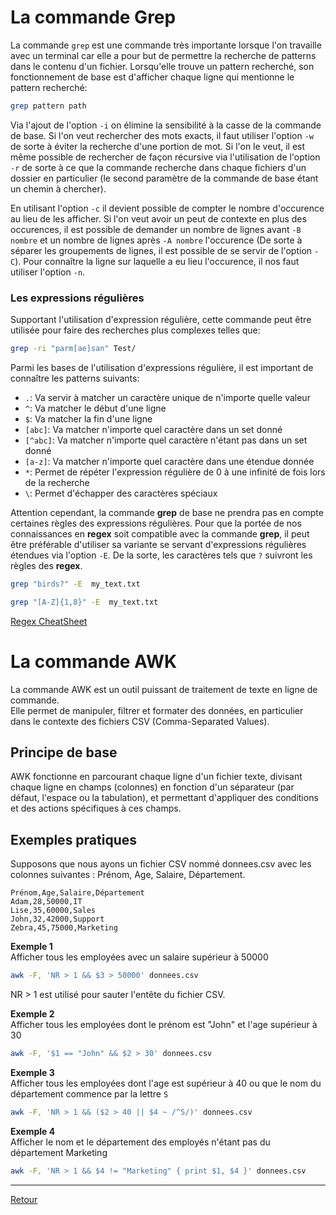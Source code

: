 # La commande Grep

La commande `grep` est une commande très importante lorsque l'on travaille avec un terminal car elle a pour but de permettre la recherche de patterns dans le contenu d'un fichier. Lorsqu'elle trouve un pattern recherché, son fonctionnement de base est d'afficher chaque ligne qui mentionne le pattern recherché:

```bash
grep pattern path
```

Via l'ajout de l'option `-i` on élimine la sensibilité à la casse de la commande de base. Si l'on veut rechercher des mots exacts, il faut utiliser l'option `-w` de sorte à éviter la recherche d'une portion de mot. Si l'on le veut, il est même possible de rechercher de façon récursive via l'utilisation de l'option `-r` de sorte à ce que la commande recherche dans chaque fichiers d'un dossier en particulier (le second paramètre de la commande de base étant un chemin à chercher).

En utilisant l'option `-c` il devient possible de compter le nombre d'occurence au lieu de les afficher. Si l'on veut avoir un peut de contexte en plus des occurences, il est possible de demander un nombre de lignes avant `-B nombre` et un nombre de lignes après `-A nombre` l'occurence (De sorte à séparer les groupements de lignes, il est possible de se servir de l'option `-C`). Pour connaître la ligne sur laquelle a eu lieu l'occurence, il nos faut utiliser l'option `-n`.

### Les expressions régulières

Supportant l'utilisation d'expression régulière, cette commande peut être utilisée pour faire des recherches plus complexes telles que:

```bash
grep -ri "parm[ae]san" Test/
```

Parmi les bases de l'utilisation d'expressions régulière, il est important de connaître les patterns suivants:

- `.`: Va servir à matcher un caractère unique de n'importe quelle valeur
- `^`: Va matcher le début d'une ligne
- `$`: Va matcher la fin d'une ligne
- `[abc]`: Va matcher n'importe quel caractère dans un set donné
- `[^abc]`: Va matcher n'importe quel caractère n'étant pas dans un set donné
- `[a-z]`: Va matcher n'importe quel caractère dans une étendue donnée
- `*`: Permet de répéter l'expression régulière de 0 à une infinité de fois lors de la recherche
- `\`: Permet d'échapper des caractères spéciaux

Attention cependant, la commande **grep** de base ne prendra pas en compte certaines règles des expressions régulières. Pour que la portée de nos connaissances en **regex** soit compatible avec la commande **grep**, il peut être préférable d'utiliser sa variante se servant d'expressions régulières étendues via l'option `-E`. De la sorte, les caractères tels que `?` suivront les règles des **regex**.

```bash
grep "birds?" -E  my_text.txt

grep "[A-Z]{1,8}" -E  my_text.txt
```

[Regex CheatSheet](https://www.rexegg.com/regex-quickstart.html)

# La commande AWK

La commande AWK est un outil puissant de traitement de texte en ligne de commande.  
Elle permet de manipuler, filtrer et formater des données, en particulier dans le contexte des fichiers CSV (Comma-Separated Values).

## Principe de base

AWK fonctionne en parcourant chaque ligne d'un fichier texte, divisant chaque ligne en champs (colonnes) en fonction d'un séparateur (par défaut, l'espace ou la tabulation), et permettant d'appliquer des conditions et des actions spécifiques à ces champs.

## Exemples pratiques

Supposons que nous ayons un fichier CSV nommé donnees.csv avec les colonnes suivantes : Prénom, Age, Salaire, Département.

```
Prénom,Age,Salaire,Département
Adam,28,50000,IT
Lise,35,60000,Sales
John,32,42000,Support
Zebra,45,75000,Marketing
```

**Exemple 1**  
Afficher tous les employées avec un salaire supérieur à 50000

```bash
awk -F, 'NR > 1 && $3 > 50000' donnees.csv
```

NR > 1 est utilisé pour sauter l'entête du fichier CSV.

**Exemple 2**  
Afficher tous les employées dont le prénom est "John" et l'age supérieur à 30

```bash
awk -F, '$1 == "John" && $2 > 30' donnees.csv
```

**Exemple 3**  
Afficher tous les employées dont l'age est supérieur à 40 ou que le nom du département commence par la lettre `S`

```bash
awk -F, 'NR > 1 && ($2 > 40 || $4 ~ /^S/)' donnees.csv
```

**Exemple 4**  
Afficher le nom et le département des employés n'étant pas du département Marketing

```bash
awk -F, 'NR > 1 && $4 != "Marketing" { print $1, $4 }' donnees.csv
```

---

[Retour](../README.md)
